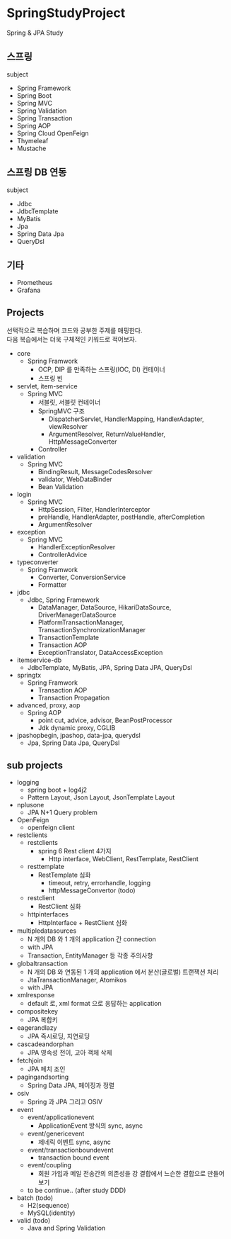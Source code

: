 # SpringStudyProject
  
Spring & JPA Study

## 스프링
  
subject  
- Spring Framework
- Spring Boot
- Spring MVC
- Spring Validation
- Spring Transaction
- Spring AOP
- Spring Cloud OpenFeign
- Thymeleaf
- Mustache


## 스프링 DB 연동
  
subject  
- Jdbc
- JdbcTemplate
- MyBatis
- Jpa
- Spring Data Jpa
- QueryDsl


## 기타
  
- Prometheus
- Grafana


## Projects
선택적으로 복습하며 코드와 공부한 주제를 매핑한다.  
다음 복습에서는 더욱 구체적인 키워드로 적어보자.  
  
- core
  - Spring Framwork
    - OCP, DIP 를 만족하는 스프링(IOC, DI) 컨테이너
    - 스프링 빈
- servlet, item-service
  - Spring MVC
    - 서블릿, 서블릿 컨테이너
    - SpringMVC 구조
      - DispatcherServlet, HandlerMapping, HandlerAdapter, viewResolver
      - ArgumentResolver, ReturnValueHandler, HttpMessageConverter
    - Controller
- validation
  - Spring MVC
    - BindingResult, MessageCodesResolver
    - validator, WebDataBinder
    - Bean Validation
- login
  - Spring MVC
    - HttpSession, Filter, HandlerInterceptor
    - preHandle, HandlerAdapter, postHandle, afterCompletion
    - ArgumentResolver
- exception
  - Spring MVC
    - HandlerExceptionResolver
    - ControllerAdvice
- typeconverter
  - Spring Framwork
    - Converter, ConversionService
    - Formatter
- jdbc
  - Jdbc, Spring Framework
    - DataManager, DataSource, HikariDataSource, DriverManagerDataSource
    - PlatformTransactionManager, TransactionSynchronizationManager
    - TransactionTemplate
    - Transaction AOP
    - ExceptionTranslator, DataAccessException
- itemservice-db
  - JdbcTemplate, MyBatis, JPA, Spring Data JPA, QueryDsl
- springtx
  - Spring Framwork
    - Transaction AOP
    - Transaction Propagation
- advanced, proxy, aop
  - Spring AOP
    - point cut, advice, advisor, BeanPostProcessor
    - Jdk dynamic proxy, CGLIB
- jpashopbegin, jpashop, data-jpa, querydsl
  - Jpa, Spring Data Jpa, QueryDsl

## sub projects
- logging
  - spring boot + log4j2
  - Pattern Layout, Json Layout, JsonTemplate Layout
- nplusone
  - JPA N+1 Query problem
- OpenFeign
  - openfeign client
- restclients
  - restclients
    - spring 6 Rest client 4가지
      - Http interface, WebClient, RestTemplate, RestClient
  - resttemplate
    - RestTemplate 심화
      - timeout, retry, errorhandle, logging
      - httpMessageConvertor (todo)
  - restclient
    - RestClient 심화
  - httpinterfaces
    - HttpInterface + RestClient 심화
- multipledatasources
  - N 개의 DB 와 1 개의 application 간 connection
  - with JPA
  - Transaction, EntityManager 등 각종 주의사항
- globaltransaction
  - N 개의 DB 와 연동된 1 개의 application 에서 분산(글로벌) 트랜잭션 처리
  - JtaTransactionManager, Atomikos
  - with JPA
- xmlresponse
  - default 로, xml format 으로 응답하는 application
- compositekey
  - JPA 복합키
- eagerandlazy
  - JPA 즉시로딩, 지연로딩
- cascadeandorphan
  - JPA 영속성 전이, 고아 객체 삭제
- fetchjoin
  - JPA 페치 조인
- pagingandsorting
  - Spring Data JPA, 페이징과 정렬
- osiv
  - Spring 과 JPA 그리고 OSIV
- event
  - event/applicationevent
    - ApplicationEvent 방식의 sync, async
  - event/genericevent
    - 제네릭 이벤트 sync, async
  - event/transactionboundevent
    - transaction bound event
  - event/coupling
    - 회원 가입과 메일 전송간의 의존성을 강 결합에서 느슨한 결합으로 만들어보기
  - to be continue.. (after study DDD)
- batch (todo)
  - H2(sequence)
  - MySQL(identity)
- valid (todo)
  - Java and Spring Validation

